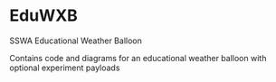 # EduWXB
SSWA Educational Weather Balloon

Contains code and diagrams for an educational weather balloon with optional experiment payloads
